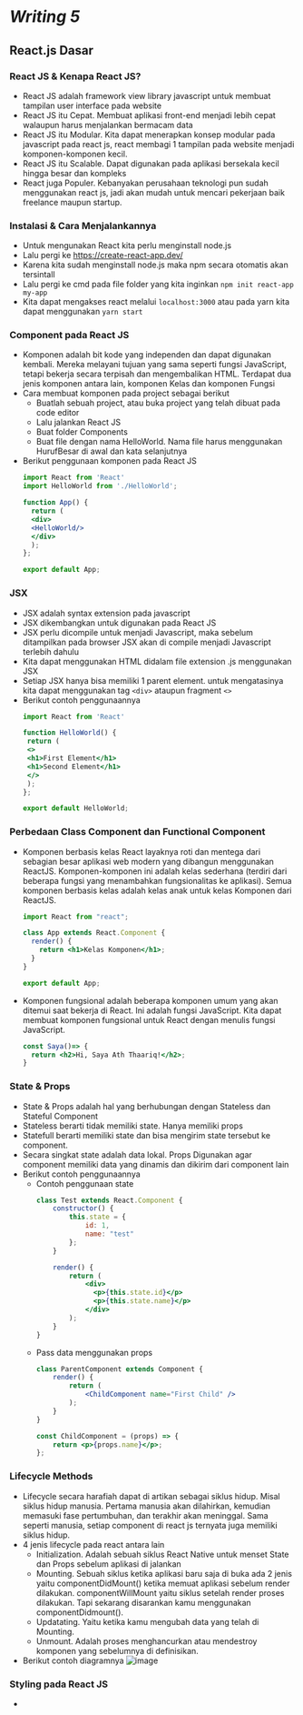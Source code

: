 # _Writing 5_
## React.js Dasar
### React JS & Kenapa React JS?
- React JS adalah framework view library javascript untuk membuat tampilan user interface pada website
- React JS itu Cepat. Membuat aplikasi front-end menjadi lebih cepat walaupun harus menjalankan bermacam data
- React JS itu Modular. Kita dapat menerapkan konsep modular pada javascript pada react js, react membagi 1 tampilan pada website menjadi komponen-komponen kecil.
- React JS itu Scalable. Dapat digunakan pada aplikasi bersekala kecil hingga besar dan kompleks
- React juga Populer. Kebanyakan perusahaan teknologi pun sudah menggunakan react js, jadi akan mudah untuk mencari pekerjaan baik freelance maupun startup.

### Instalasi & Cara Menjalankannya
- Untuk mengunakan React kita perlu menginstall node.js
- Lalu pergi ke https://create-react-app.dev/
- Karena kita sudah menginstall node.js maka npm secara otomatis akan tersintall
- Lalu pergi ke cmd pada file folder yang kita inginkan ```npm init react-app my-app ```
- Kita dapat mengakses react melalui ```localhost:3000``` atau pada yarn kita dapat menggunakan ```yarn start```

### Component pada React JS
- Komponen adalah bit kode yang independen dan dapat digunakan kembali. Mereka melayani tujuan yang sama seperti fungsi JavaScript, tetapi bekerja secara terpisah dan mengembalikan HTML. Terdapat dua jenis komponen antara lain, komponen Kelas dan komponen Fungsi
- Cara membuat komponen pada project sebagai berikut
  - Buatlah sebuah project, atau buka project yang telah dibuat pada code editor
  - Lalu jalankan React JS
  - Buat folder Components
  - Buat file dengan nama HelloWorld. Nama file harus menggunakan HurufBesar di awal dan kata selanjutnya
- Berikut penggunaan komponen pada React JS
  ```jsx
  import React from 'React'
  import HelloWorld from './HelloWorld';

  function App() {
    return (
    <div>
    <HelloWorld/>
    </div>
    );
  };

  export default App;
  ```

### JSX
- JSX adalah syntax extension pada javascript
- JSX dikembangkan untuk digunakan pada React JS
- JSX perlu dicompile untuk menjadi Javascript, maka sebelum ditampilkan pada browser JSX akan di compile menjadi Javascript terlebih dahulu
- Kita dapat menggunakan HTML didalam file extension .js menggunakan JSX
- Setiap JSX hanya bisa memiliki 1 parent element. untuk mengatasinya kita dapat menggunakan tag `<div>` ataupun fragment `<>`
- Berikut contoh penggunaannya
  ```jsx
  import React from 'React'

  function HelloWorld() {
   return (
   <>
   <h1>First Element</h1>
   <h1>Second Element</h1>
   </>
   );
  };

  export default HelloWorld;
  ```

### Perbedaan Class Component dan Functional Component
- Komponen berbasis kelas React layaknya roti dan mentega dari sebagian besar aplikasi web modern yang dibangun menggunakan ReactJS. Komponen-komponen ini adalah kelas sederhana (terdiri dari beberapa fungsi yang menambahkan fungsionalitas ke aplikasi). Semua komponen berbasis kelas adalah kelas anak untuk kelas Komponen dari ReactJS.
  ```jsx
  import React from "react";

  class App extends React.Component {
    render() {
      return <h1>Kelas Komponen</h1>;
    }
  }

  export default App;
  ```
- Komponen fungsional adalah beberapa komponen umum yang akan ditemui saat bekerja di React. Ini adalah fungsi JavaScript. Kita dapat membuat komponen fungsional untuk React dengan menulis fungsi JavaScript.
  ```jsx
  const Saya()=> {
    return <h2>Hi, Saya Ath Thaariq!</h2>;
  }
  ```

### State & Props
- State & Props adalah hal yang berhubungan dengan Stateless dan Stateful Component
- Stateless berarti tidak memiliki state. Hanya memiliki props
- Statefull berarti memiliki state dan bisa mengirim state tersebut ke component.
- Secara singkat state adalah data lokal. Props Digunakan agar component memiliki data yang dinamis dan dikirim dari component lain
- Berikut contoh penggunaannya
  - Contoh penggunaan state
    ```jsx
    class Test extends React.Component {    
        constructor() {    
            this.state = {      
                id: 1,      
                name: "test"    
            };  
        }    

        render() {    
            return (      
                <div>        
                  <p>{this.state.id}</p>        
                  <p>{this.state.name}</p>      
                </div>    
            );  
        }
    }
    ```
  - Pass data menggunakan props
    ```jsx
    class ParentComponent extends Component {    
        render() {    
            return (        
                <ChildComponent name="First Child" />    
            );  
        }
    }

    const ChildComponent = (props) => {    
        return <p>{props.name}</p>; 
    };
    ```

### Lifecycle Methods
- Lifecycle secara harafiah dapat di artikan sebagai siklus hidup. Misal siklus hidup manusia. Pertama manusia akan dilahirkan, kemudian memasuki fase pertumbuhan, dan terakhir akan meninggal. Sama seperti manusia, setiap component di react js ternyata juga memiliki siklus hidup.
- 4 jenis lifecycle pada react antara lain
  - Initialization. Adalah sebuah siklus React Native untuk menset State dan Props sebelum aplikasi di jalankan
  - Mounting. Sebuah siklus ketika aplikasi baru saja di buka ada 2 jenis yaitu componentDidMount() ketika memuat aplikasi sebelum render dilakukan. componentWillMount yaitu siklus setelah render proses dilakukan. Tapi sekarang disarankan kamu menggunakan componentDidmount().
  - Updatating. Yaitu ketika kamu mengubah data yang telah di Mounting.
  - Unmount. Adalah proses menghancurkan atau mendestroy komponen yang sebelumnya di definisikan.
- Berikut contoh diagramnya 
![image](https://user-images.githubusercontent.com/76435776/198980306-42b0b39f-8342-4d07-8e9b-7b4b4c8f98aa.png)

### Styling pada React JS
- 
